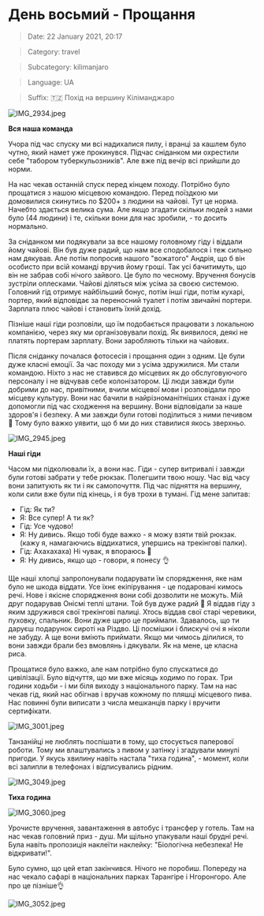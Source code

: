 # День восьмий - Прощання

> Date: 22 January 2021, 20:17

> Category: travel

> Subcategory: kilimanjaro

> Language: UA

> Suffix: 🇹🇿 Похід на вершину Кіліманджаро

![IMG_2934.jpeg](https://res.craft.do/user/full/b5a256f3-51ff-c8e5-10fe-9343b6a0451d/doc/302CB769-6ED9-4333-BA6F-21587A011C8E/C85FB820-3DDC-4668-A7AA-45574897513B_2/IMG_2934.jpeg)

**Вся наша команда**

Учора під час спуску ми всі надихалися пилу, і вранці за кашлем було чутно, який намет уже прокинувся. Підчас сніданком ми охрестили себе "табором туберкульозників". Але вже під вечір всі прийшли до норми.

На нас чекав останній спуск перед кінцем походу. Потрібно було прощатися з нашою місцевою командою. Перед поїздкою ми домовилися скинутись по $200+ з людини на чайові. Тут це норма. Начебто здається велика сума. Але якщо згадати скільки людей з нами було (44 людини) і те, скільки вони для нас зробили, - то досить нормально.

За сніданком ми подякували за все нашому головному гіду і віддали йому чайові. Він був дуже радий, що нам все сподобалося і теж сильно нам дякував. Але потім попросив нашого "вожатого" Андрія, що б він особисто при всій команді вручив йому гроші. Так усі бачитимуть, що він не забрав собі нічого зайвого. Це було по чесному. Вручення бонусів зустріли оплесками. Чайові діляться між усіма за своєю системою. Головний гід отримує найбільший бонус, потім інші гіди, потім кухарі, портер, який відповідає за переносний туалет і потім звичайні портери. Зарплата плюс чайові і становить їхній дохід.

Пізніше наші гіди розповіли, що їм подобається працювати з локальною компанією, через яку ми організовували похід. Як виявилося, деякі не платять портерам зарплату. Вони заробляють тільки на чайових.

Після сніданку почалася фотосесія і прощання один з одним. Це були дуже класні емоції. За час походу ми з усіма здружилися. Ми стали командою. Ніхто з нас не ставився до місцевих як до обслуговуючого персоналу і не відчував себе колонізатором. Ці люди завжди були добрими до нас, привітними, вчили місцевої мови і розповідали про місцеву культуру. Вони нас бачили в найрізноманітніших станах і дуже допомогли під час сходження на вершину. Вони відповідали за наше здоров'я і безпеку. А ми завжди були готові поділиться з ними печивом 🙂 Тому було важко уявити, що б ми до них ставилися якось зверхньо.

![IMG_2945.jpeg](https://res.craft.do/user/full/b5a256f3-51ff-c8e5-10fe-9343b6a0451d/doc/302CB769-6ED9-4333-BA6F-21587A011C8E/11D17B2E-D26D-4256-892D-4319085AB978_2/IMG_2945.jpeg)

**Наші гіди**

Часом ми підколювали їх, а вони нас. Гіди - супер витривалі і завжди були готові забрати у тебе рюкзак. Полегшити твою ношу. Час від часу вони запитують як ти і як самопочуття. Під час підняття на вершину, коли сили вже були під кінець, і я був трохи в тумані. Гід мене запитав:

- Гід: Як ти?
- Я: Все супер! А ти як?
- Гід: Усе чудово!
- Я: Ну дивись. Якщо тобі буде важко - я можу взяти твій рюкзак. (кажу я, намагаючись віддихатися, упершись на трекінгові палки).
- Гід: Ахахахаха) Ні чувак, я впораюсь 🙂
- Я: Ну дивись, якщо що - говори, я понесу 👌

Ще наші хлопці запропонували подарувати їм спорядження, яке нам було не шкода віддати. Усе їхнє екіпірування - це подаровані кимось речі. Нове і якісне спорядження вони собі дозволити не можуть. Мій друг подарував Онісмі теплі штани. Той був дуже радий 🙂  Я віддав гіду з яким здружився свої трекінгові палиці. Хтось віддав свої старі черевики, пуховку, спальник. Вони дуже щиро це приймали. Здавалось, що ти даруєш подарунок сироті на Різдво. Ці посмішки і блискучі очі я ніколи не забуду. А ще вони вміють приймати. Якщо ми чимось ділилися, то вони завжди брали без вмовлянь і дякували. Як на мене, це класна риса.

Прощатися було важко, але нам потрібно було спускатися до цивілізації. Було відчуття, що ми вже місяць ходимо по горах. Три години ходьби - і ми біля виходу з національного парку. Там на нас чекав гід, який нас обігнав і вручав кожному по пляшці місцевого пива. Нас повинні були виписати з числа мешканців парку і вручити сертифікати.

![IMG_3001.jpeg](https://res.craft.do/user/full/b5a256f3-51ff-c8e5-10fe-9343b6a0451d/doc/302CB769-6ED9-4333-BA6F-21587A011C8E/BF924F97-8BAC-44FA-AF73-A4DF21735787_2/IMG_3001.jpeg)

Танзанійці не люблять поспішати в тому, що стосується паперової роботи. Тому ми влаштувались з пивом у затінку і згадували минулі пригоди. У якусь хвилину навіть настала "тиха година", - момент, коли всі залипли в телефонах і відписувались рідним.

![IMG_3049.jpeg](https://res.craft.do/user/full/b5a256f3-51ff-c8e5-10fe-9343b6a0451d/doc/302CB769-6ED9-4333-BA6F-21587A011C8E/274CC286-309B-45E7-B757-78A010F66E3E_2/IMG_3049.jpeg)

**Тиха година**

![IMG_3060.jpeg](https://res.craft.do/user/full/b5a256f3-51ff-c8e5-10fe-9343b6a0451d/doc/302CB769-6ED9-4333-BA6F-21587A011C8E/DB4DB5F6-55E5-48B3-948C-9F4904988D42_2/IMG_3060.jpeg)

Урочисте вручення, завантаження в автобус і трансфер у готель. Там на нас чекав головний приз - душ. Ми щільно упакували наші брудні речі. Була навіть пропозиція наклеїти наклейку: "Біологічна небезпека! Не відкривати!".

Було сумно, що цей етап закінчився. Нічого не поробиш. Попереду на нас чекало сафарі в національних парках Тарангіре і Нгоронгоро. Але про це пізніше👌

![IMG_3052.jpeg](https://res.craft.do/user/full/b5a256f3-51ff-c8e5-10fe-9343b6a0451d/doc/302CB769-6ED9-4333-BA6F-21587A011C8E/B42156CD-A305-484B-81B5-320C0F936CB3_2/IMG_3052.jpeg)

